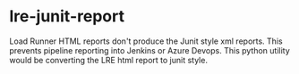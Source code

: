 # lre-junit-report
Load Runner HTML reports don't produce the Junit style xml reports. This prevents pipeline reporting into Jenkins or Azure Devops. This python utility would be converting the LRE html report to junit style.
